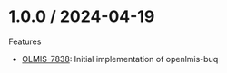 1.0.0 / 2024-04-19
==================
Features
* [OLMIS-7838](https://openlmis.atlassian.net/browse/OLMIS-7838): Initial implementation of openlmis-buq

